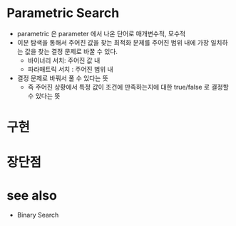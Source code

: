 # Parametric Search

- parametric 은 parameter 에서 나온 단어로 매개변수적, 모수적 
- 이분 탐색을 통해서 주어진 값을 찾는 최적화 문제를 주어진 범위 내에 가장 일치하는 값을 찾는 결정 문제로 바꿀 수 있다.
  - 바이너리 서치: 주어진 값 내
  - 파라매트릭 서치 : 주어진 범위 내
- 결정 문제로 바꿔서 풀 수 있다는 뜻
  - 즉 주어진 상황에서 특정 값이 조건에 만족하는지에 대한 true/false 로 결정할 수 있다는 뜻 

# 구현

# 장단점

# see also

- Binary Search